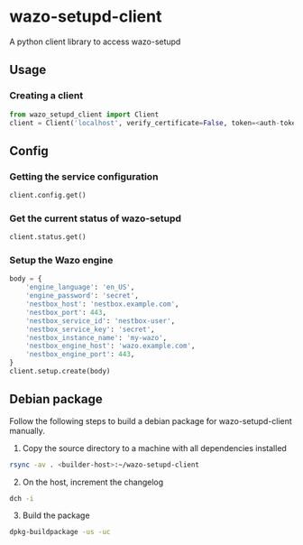 # wazo-setupd-client

A python client library to access wazo-setupd

## Usage

### Creating a client

```python
from wazo_setupd_client import Client
client = Client('localhost', verify_certificate=False, token=<auth-token>)
```

## Config

### Getting the service configuration

```python
client.config.get()
```

### Get the current status of wazo-setupd

```python
client.status.get()
```

### Setup the Wazo engine

```python
body = {
    'engine_language': 'en_US',
    'engine_password': 'secret',
    'nestbox_host': 'nestbox.example.com',
    'nestbox_port': 443,
    'nestbox_service_id': 'nestbox-user',
    'nestbox_service_key': 'secret',
    'nestbox_instance_name': 'my-wazo',
    'nestbox_engine_host': 'wazo.example.com',
    'nestbox_engine_port': 443,
}
client.setup.create(body)
```

## Debian package

Follow the following steps to build a debian package for wazo-setupd-client manually.

1. Copy the source directory to a machine with all dependencies installed

```sh
rsync -av . <builder-host>:~/wazo-setupd-client
```

2. On the host, increment the changelog

```sh
dch -i
```

3. Build the package

```sh
dpkg-buildpackage -us -uc
```
